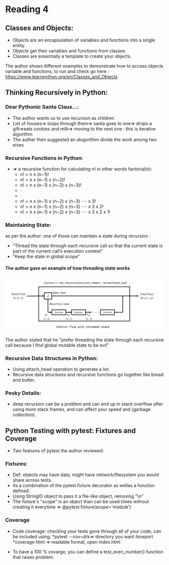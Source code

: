 # Reading 4
## Classes and Objects:
* Objects are an encapsulation of variables and functions into a single entity. 
* Objects get their variables and functions from classes. 
* Classes are essentially a template to create your objects.

The author shows different examples to demonstrate how to access objects variable and functions, to run and check go here : https://www.learnpython.org/en/Classes_and_Objects
## Thinking Recursively in Python:
### Dear Pythonic Santa Claus…: 
* The author wants us to use recursion as children
* List of houses=> loops through them=> santa goes to one=> drops a gift=>eats cookies and milk=> moving to the next one : this is iterative algorithm
* The auther then suggested an alogorthim divide the work among two elves 
### Recursive Functions in Python:
* => a recursive function for calculating n! in other words factorial(n): 
    * n! = n x (n−1)! 
    * n! = n x (n−1) x (n−2)!
    * n! = n x (n−1) x (n−2) x (n−3)!
    * ⋅ 
    * ⋅
    * n! = n x (n−1) x (n−2) x (n−3) ⋅⋅⋅⋅ x 3!
    * n! = n x (n−1) x (n−2) x (n−3) ⋅⋅⋅⋅ x 3 x 2!
    * n! = n x (n−1) x (n−2) x (n−3) ⋅⋅⋅⋅ x 3 x 2 x 1!

### Maintaining State:
as per the author: one of those can maintain a state during recursion :
* "Thread the state through each recursive call so that the current state is part of the current call’s execution context"
* "Keep the state in global scope"
  
#### The author gave an example of how  threading state works
![Whiteboard Process](read4.JPG) 

The author stated that he "prefer threading the state through each recursive call because I find global mutable state to be evil"

### Recursive Data Structures in Python: 
* Using attach_head operation to generate a list.
* Recursive data structures and recursive functions go together like bread and butter.

### Pesky Details: 
* deep recursion can be a problem and can end up in stack overflow after using more stack frames, and can affect your speed and (garbage collection).


## Python Testing with pytest: Fixtures and Coverage
* Two features of pytest the author reviewed:
### Fixtures:
* Def: objects may have data, might have network/filesystem you would share across tests.
* Its a combination of the pytest.fixture decorator as wellas a function defined.
* Using StringIO object to pass it a file-like object, removing "\n"
* The fixture's "scope" is an object than can be used times without creating it everytime
    => @pytest.fixture(scope='module')
### Coverage
* Code coverage: checking your tests gone through all of your code, can be included using: 
    *pytest --cov=drk=> directory you want itsreport
    *coverage html => readable format, open index.html

* To have a 100 % covarge, you can define a test_even_number() function that raises problem. 

